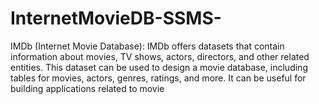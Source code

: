 # InternetMovieDB-SSMS-
IMDb (Internet Movie Database): IMDb offers datasets that contain information about  movies, TV shows, actors, directors, and other related  entities. This dataset can be used to design a movie  database, including tables for movies, actors, genres,  ratings, and more. It can be useful for building  applications related to movie
